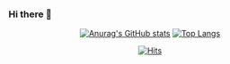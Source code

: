 ### Hi there 👋

<div align=center>
  
  [![Anurag's GitHub stats](https://github-readme-stats.vercel.app/api?username=coldwoong&count_private=true&show_icons=true&theme=algolia)](https://github.com/anuraghazra/github-readme-stats)
  [![Top Langs](https://github-readme-stats.vercel.app/api/top-langs/?username=coldwoong&exclude_repo=coldwoong,Mac-Settings,dev-place,coldwoong.github.io)](https://github.com/anuraghazra/github-readme-stats)

[![Hits](https://hits.seeyoufarm.com/api/count/incr/badge.svg?url=https%3A%2F%2Fgithub.com%2Fcoldwoong&count_bg=%2379C83D&title_bg=%23555555&icon=github.svg&icon_color=%23E7E7E7&title=+&edge_flat=false)](https://hits.seeyoufarm.com)

</div>

<!--
**coldwoong/coldwoong** is a ✨ _special_ ✨ repository because its `README.md` (this file) appears on your GitHub profile.

Here are some ideas to get you started:

- 🔭 I’m currently working on ...
- 🌱 I’m currently learning ...
- 👯 I’m looking to collaborate on ...
- 🤔 I’m looking for help with ...
- 💬 Ask me about ...
- 📫 How to reach me: ...
- 😄 Pronouns: ...
- ⚡ Fun fact: ...
-->
